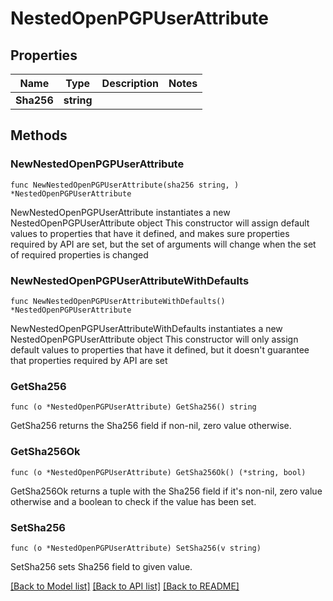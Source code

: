 # NestedOpenPGPUserAttribute

## Properties

Name | Type | Description | Notes
------------ | ------------- | ------------- | -------------
**Sha256** | **string** |  | 

## Methods

### NewNestedOpenPGPUserAttribute

`func NewNestedOpenPGPUserAttribute(sha256 string, ) *NestedOpenPGPUserAttribute`

NewNestedOpenPGPUserAttribute instantiates a new NestedOpenPGPUserAttribute object
This constructor will assign default values to properties that have it defined,
and makes sure properties required by API are set, but the set of arguments
will change when the set of required properties is changed

### NewNestedOpenPGPUserAttributeWithDefaults

`func NewNestedOpenPGPUserAttributeWithDefaults() *NestedOpenPGPUserAttribute`

NewNestedOpenPGPUserAttributeWithDefaults instantiates a new NestedOpenPGPUserAttribute object
This constructor will only assign default values to properties that have it defined,
but it doesn't guarantee that properties required by API are set

### GetSha256

`func (o *NestedOpenPGPUserAttribute) GetSha256() string`

GetSha256 returns the Sha256 field if non-nil, zero value otherwise.

### GetSha256Ok

`func (o *NestedOpenPGPUserAttribute) GetSha256Ok() (*string, bool)`

GetSha256Ok returns a tuple with the Sha256 field if it's non-nil, zero value otherwise
and a boolean to check if the value has been set.

### SetSha256

`func (o *NestedOpenPGPUserAttribute) SetSha256(v string)`

SetSha256 sets Sha256 field to given value.



[[Back to Model list]](../README.md#documentation-for-models) [[Back to API list]](../README.md#documentation-for-api-endpoints) [[Back to README]](../README.md)


